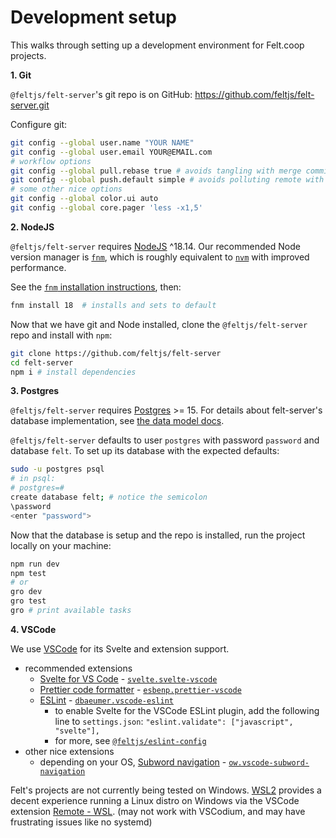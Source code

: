 # Development setup

This walks through setting up a development environment for Felt.coop projects.

**1. Git**

`@feltjs/felt-server`'s git repo is on GitHub: <https://github.com/feltjs/felt-server.git>

Configure git:

```bash
git config --global user.name "YOUR NAME"
git config --global user.email YOUR@EMAIL.com
# workflow options
git config --global pull.rebase true # avoids tangling with merge commits on pull
git config --global push.default simple # avoids polluting remote with local branches
# some other nice options
git config --global color.ui auto
git config --global core.pager 'less -x1,5'
```

**2. NodeJS**

`@feltjs/felt-server` requires [NodeJS](https://nodejs.org) ^18.14.
Our recommended Node version manager is [`fnm`](https://github.com/Schniz/fnm),
which is roughly equivalent to [`nvm`](https://github.com/nvm-sh/nvm) with improved performance.

See the [`fnm` installation instructions](https://github.com/Schniz/fnm/), then:

```bash
fnm install 18  # installs and sets to default
```

Now that we have git and Node installed,
clone the `@feltjs/felt-server` repo and install with `npm`:

```bash
git clone https://github.com/feltjs/felt-server
cd felt-server
npm i # install dependencies
```

**3. Postgres**

`@feltjs/felt-server` requires [Postgres](https://www.postgresql.org/) >= 15.
For details about felt-server's database implementation, see
[the data model docs](/src/docs/data-model.md).

`@feltjs/felt-server` defaults to user `postgres` with password `password` and database `felt`.
To set up its database with the expected defaults:

```bash
sudo -u postgres psql
# in psql:
# postgres=#
create database felt; # notice the semicolon
\password
<enter "password">
```

Now that the database is setup and the repo is installed,
run the project locally on your machine:

```bash
npm run dev
npm test
# or
gro dev
gro test
gro # print available tasks
```

**4. VSCode**

We use [VSCode](https://code.visualstudio.com/) for its Svelte and extension support.

- recommended extensions
  - [Svelte for VS Code](https://github.com/sveltejs/language-tools) -
    [`svelte.svelte-vscode`](https://marketplace.visualstudio.com/items?itemName=svelte.svelte-vscode)
  - [Prettier code formatter](https://github.com/prettier/prettier-vscode) -
    [`esbenp.prettier-vscode`](https://marketplace.visualstudio.com/items?itemName=esbenp.prettier-vscode)
  - [ESLint](https://github.com/microsoft/vscode-eslint) -
    [`dbaeumer.vscode-eslint`](https://marketplace.visualstudio.com/items?itemName=dbaeumer.vscode-eslint)
    - to enable Svelte for the VSCode ESLint plugin, add the following line to `settings.json`:
      `"eslint.validate": ["javascript", "svelte"],`
    - for more, see [`@feltjs/eslint-config`](https://github.com/feltjs/eslint-config)
- other nice extensions
  - depending on your OS, [Subword navigation](https://github.com/ow--/vscode-subword-navigation) -
    [`ow.vscode-subword-navigation`](https://marketplace.visualstudio.com/items?itemName=ow.vscode-subword-navigation)

Felt's projects are not currently being tested on Windows.
[WSL2](https://docs.microsoft.com/en-us/windows/wsl/wsl2-install)
provides a decent experience running a Linux distro on Windows
via the VSCode extension
[Remote - WSL](https://marketplace.visualstudio.com/items?itemName=ms-vscode-remote.remote-wsl).
(may not work with VSCodium, and may have frustrating issues like no systemd)

